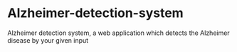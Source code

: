 # Alzheimer-detection-system
Alzheimer detection system, a web application which detects the Alzheimer disease by your given input 
